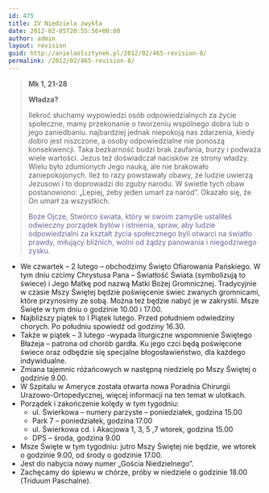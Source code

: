 ```yaml
---
id: 475
title: IV Niedziela zwykła
date: 2012-02-05T20:55:56+00:00
author: admin
layout: revision
guid: http://anielaolsztynek.pl/2012/02/465-revision-8/
permalink: /2012/02/465-revision-8/
---
```

> **Mk 1, 21-28**
> 
> **Władza?**
> 
> Ilekroć słuchamy wypowiedzi osób odpowiedzialnych za życie społeczne, mamy przekonanie o tworzeniu wspólnego dobra lub o jego zaniedbaniu. najbardziej jednak niepokoją nas zdarzenia, kiedy dobro jest niszczone, a osoby odpowiedzialne nie ponoszą konsekwencji. Taka bezkarność budzi brak zaufania, burzy i podważa wiele wartości. Jezus też doświadczał nacisków ze strony władzy. Wielu było zdumionych Jego nauką, ale nie brakowało zaniepokojonych. Ileż to razy powstawały obawy, że ludzie uwierzą Jezusowi i to doprowadzi do zguby narodu. W świetle tych obaw postanowiono: &#8222;Lepiej, żeby jeden umarł za naród&#8221;. Okazało się, że On umarł za wszystkich.
> 
> <span style="color: #666699;">Boże Ojcze, Stwórco świata, który w swoim zamyśle ustaliłeś odwieczny porządek bytów i istnienia, spraw, aby ludzie odpowiedzialni za kształt życia społecznego byli otwarci na światło prawdy, miłujący bliźnich, wolni od żądzy panowania i niegodziwego zysku.</span>

  * We czwartek &#8211; 2 lutego &#8211; obchodzimy Święto Ofiarowania Pańskiego. W tym dniu czcimy Chrystusa Pana &#8211; Światłość Świata (symbolizują to świece) i Jego Matkę pod nazwą Matki Bożej Gromnicznej. Tradycyjnie w czasie Mszy Świętej będzie poświęcenie świec zwanych gromnicami, które przynosimy ze sobą. Można też będzie nabyć je w zakrystii. Msze Święte w tym dniu o godzinie 10.00 i 17.00.
  * Najbliższy piątek to I Piątek lutego. Przed południem odwiedziny chorych. Po południu spowiedź od godziny 16.30.
  * Także w piątek &#8211; 3 lutego -wypada liturgiczne wspomnienie Świętego Błażeja &#8211; patrona od chorób gardła. Ku jego czci będą poświęcone świece oraz odbędzie się specjalne błogosławieństwo, dla każdego indywidualne.
  * Zmiana tajemnic różańcowych w następną niedzielę po Mszy Świętej o godzinie 9.00.
  * W Szpitalu w Ameryce została otwarta nowa Poradnia Chirurgii Urazowo-Ortopedycznej, więcej informacji na ten temat w ulotkach.
  * Porządek i zakończenie kolędy w tym tygodniu: 
      * ul. Świerkowa &#8211; numery parzyste &#8211; poniedziałek, godzina 15.00
      * Park 7 &#8211; poniedziałek, godzina 17.00
      * ul. Świerkowa cd. i Akacjowa 1, 3, 5 ,7 wtorek, godzina 15.00
      * DPS &#8211; środa, godzina 9.00
  * Msze Święte w tym tygodniu: jutro Mszy Świętej nie będzie, we wtorek o godzinie 9.00, od środy o godzinie 17.00.
  * Jest do nabycia nowy numer &#8222;Gościa Niedzielnego&#8221;.
  * Zachęcamy do śpiewu w chórze, próby w niedziele o godzinie 18.00 (Triduum Paschalne).

<span style="font-size: small;"><span style="line-height: 24px;"><br /> </span></span>

 <span style="color: #666699;"></span>